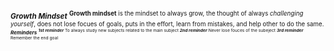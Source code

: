 <sup> ***Growth Mindset*** <sup/> 
**Growth mindset** is the mindset to always grow, the thought of always _challenging yourself_, does not lose focues of goals, puts in the effort, learn from mistakes, and help other to do the same.
<sup> ***Reminders*** <sup/>
***1st reminder*** To always study new subjects related to the main subject
***2nd reminder*** Never lose fouces of the subeject
***3rd reminder*** Remember the end goal
